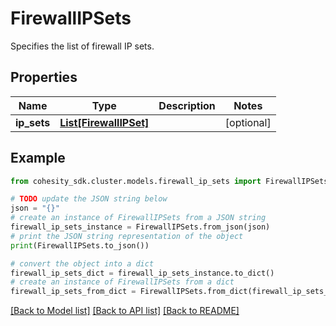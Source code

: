 # FirewallIPSets

Specifies the list of firewall IP sets.

## Properties

Name | Type | Description | Notes
------------ | ------------- | ------------- | -------------
**ip_sets** | [**List[FirewallIPSet]**](FirewallIPSet.md) |  | [optional] 

## Example

```python
from cohesity_sdk.cluster.models.firewall_ip_sets import FirewallIPSets

# TODO update the JSON string below
json = "{}"
# create an instance of FirewallIPSets from a JSON string
firewall_ip_sets_instance = FirewallIPSets.from_json(json)
# print the JSON string representation of the object
print(FirewallIPSets.to_json())

# convert the object into a dict
firewall_ip_sets_dict = firewall_ip_sets_instance.to_dict()
# create an instance of FirewallIPSets from a dict
firewall_ip_sets_from_dict = FirewallIPSets.from_dict(firewall_ip_sets_dict)
```
[[Back to Model list]](../README.md#documentation-for-models) [[Back to API list]](../README.md#documentation-for-api-endpoints) [[Back to README]](../README.md)


